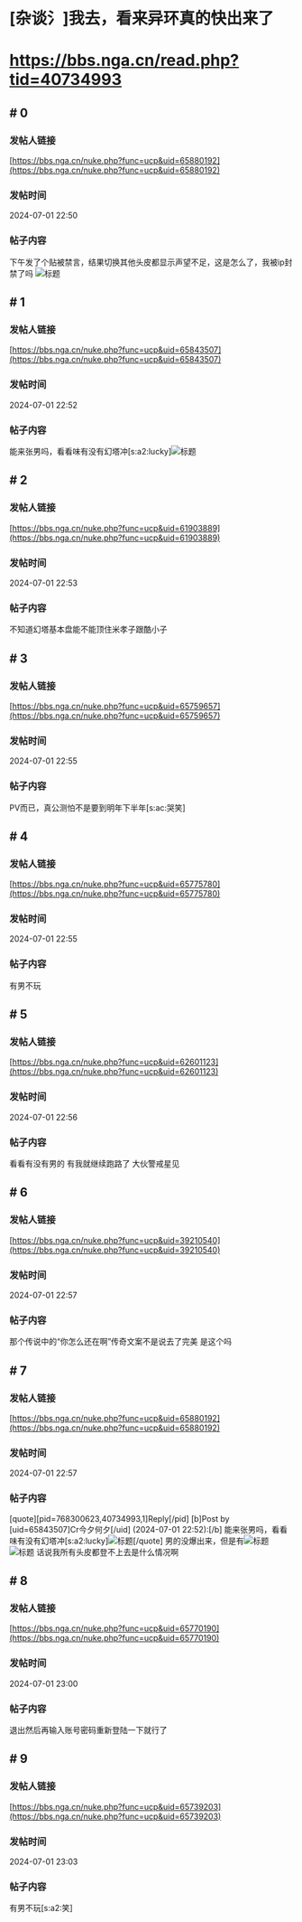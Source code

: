 # [杂谈氵]我去，看来异环真的快出来了
# https://bbs.nga.cn/read.php?tid=40734993

## \# 0
### 发帖人链接
[https://bbs.nga.cn/nuke.php?func=ucp&uid=65880192](https://bbs.nga.cn/nuke.php?func=ucp&uid=65880192)
### 发帖时间
2024-07-01 22:50
### 帖子内容
下午发了个贴被禁言，结果切换其他头皮都显示声望不足，这是怎么了，我被ip封禁了吗
![标题](https://img.nga.178.com/attachments/mon_202407/01/bwQk8y-2zibK29T3cSsg-ex.jpg)
## \# 1
### 发帖人链接
[https://bbs.nga.cn/nuke.php?func=ucp&uid=65843507](https://bbs.nga.cn/nuke.php?func=ucp&uid=65843507)
### 发帖时间
2024-07-01 22:52
### 帖子内容
能来张男吗，看看味有没有幻塔冲[s:a2:lucky]![标题](https://img.nga.178.com/attachments/mon_202407/01/bwQk8y-iwhsK2lT3cStw-m1.jpg)
## \# 2
### 发帖人链接
[https://bbs.nga.cn/nuke.php?func=ucp&uid=61903889](https://bbs.nga.cn/nuke.php?func=ucp&uid=61903889)
### 发帖时间
2024-07-01 22:53
### 帖子内容
不知道幻塔基本盘能不能顶住米孝子跟酷小子
## \# 3
### 发帖人链接
[https://bbs.nga.cn/nuke.php?func=ucp&uid=65759657](https://bbs.nga.cn/nuke.php?func=ucp&uid=65759657)
### 发帖时间
2024-07-01 22:55
### 帖子内容
PV而已，真公测怕不是要到明年下半年[s:ac:哭笑]
## \# 4
### 发帖人链接
[https://bbs.nga.cn/nuke.php?func=ucp&uid=65775780](https://bbs.nga.cn/nuke.php?func=ucp&uid=65775780)
### 发帖时间
2024-07-01 22:55
### 帖子内容
有男不玩
## \# 5
### 发帖人链接
[https://bbs.nga.cn/nuke.php?func=ucp&uid=62601123](https://bbs.nga.cn/nuke.php?func=ucp&uid=62601123)
### 发帖时间
2024-07-01 22:56
### 帖子内容
看看有没有男的
有我就继续跑路了
大伙警戒星见
## \# 6
### 发帖人链接
[https://bbs.nga.cn/nuke.php?func=ucp&uid=39210540](https://bbs.nga.cn/nuke.php?func=ucp&uid=39210540)
### 发帖时间
2024-07-01 22:57
### 帖子内容
那个传说中的“你怎么还在啊”传奇文案不是说去了完美 是这个吗
## \# 7
### 发帖人链接
[https://bbs.nga.cn/nuke.php?func=ucp&uid=65880192](https://bbs.nga.cn/nuke.php?func=ucp&uid=65880192)
### 发帖时间
2024-07-01 22:57
### 帖子内容
[quote][pid=768300623,40734993,1]Reply[/pid] [b]Post by [uid=65843507]Cr今夕何夕[/uid] (2024-07-01 22:52):[/b]
能来张男吗，看看味有没有幻塔冲[s:a2:lucky]![标题](https://img.nga.178.com/attachments/mon_202407/01/bwQk8y-iwhsK2lT3cStw-m1.jpg)[/quote]
男的没爆出来，但是有![标题](https://img.nga.178.com/attachments/mon_202407/01/bwQk8y-ffkqZbT1kShs-13i.jpg)![标题](https://img.nga.178.com/attachments/mon_202407/01/bwQk8y-g21hZcT1kShs-13i.jpg)
话说我所有头皮都登不上去是什么情况啊
## \# 8
### 发帖人链接
[https://bbs.nga.cn/nuke.php?func=ucp&uid=65770190](https://bbs.nga.cn/nuke.php?func=ucp&uid=65770190)
### 发帖时间
2024-07-01 23:00
### 帖子内容
退出然后再输入账号密码重新登陆一下就行了
## \# 9
### 发帖人链接
[https://bbs.nga.cn/nuke.php?func=ucp&uid=65739203](https://bbs.nga.cn/nuke.php?func=ucp&uid=65739203)
### 发帖时间
2024-07-01 23:03
### 帖子内容
有男不玩[s:a2:笑]
